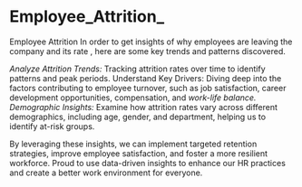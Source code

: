 # Employee_Attrition_
Employee Attrition
In order to get insights of why employees are leaving the company and its rate , here are some key trends and patterns discovered.

*Analyze Attrition Trends:* Tracking attrition rates over time to identify patterns and peak periods. Understand Key Drivers: Diving deep into the factors contributing to employee turnover, such as job satisfaction, career development opportunities, compensation, and *work-life balance. Demographic Insights:* Examine how attrition rates vary across different demographics, including age, gender, and department, helping us to identify at-risk groups.

By leveraging these insights, we can implement targeted retention strategies, improve employee satisfaction, and foster a more resilient workforce. Proud to use data-driven insights to enhance our HR practices and create a better work environment for everyone.

